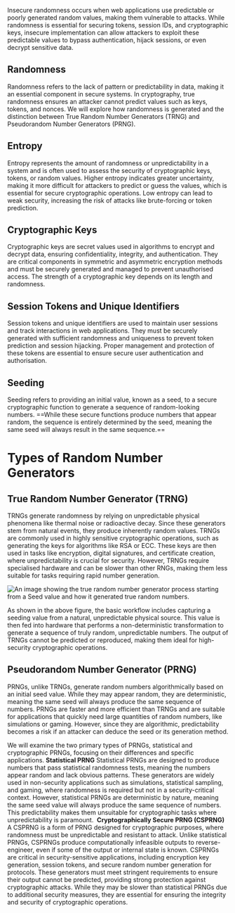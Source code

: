 Insecure randomness occurs when web applications use predictable or poorly generated random values, making them vulnerable to attacks. While randomness is essential for securing tokens, session IDs, and cryptographic keys, insecure implementation can allow attackers to exploit these predictable values to bypass authentication, hijack sessions, or even decrypt sensitive data.

## Randomness
Randomness refers to the lack of pattern or predictability in data, making it an essential component in secure systems. In cryptography, true randomness ensures an attacker cannot predict values such as keys, tokens, and nonces. We will explore how randomness is generated and the distinction between True Random Number Generators (TRNG) and Pseudorandom Number Generators (PRNG).
## Entropy
Entropy represents the amount of randomness or unpredictability in a system and is often used to assess the security of cryptographic keys, tokens, or random values. Higher entropy indicates greater uncertainty, making it more difficult for attackers to predict or guess the values, which is essential for secure cryptographic operations. Low entropy can lead to weak security, increasing the risk of attacks like brute-forcing or token prediction. 
## Cryptographic Keys
Cryptographic keys are secret values used in algorithms to encrypt and decrypt data, ensuring confidentiality, integrity, and authentication. They are critical components in symmetric and asymmetric encryption methods and must be securely generated and managed to prevent unauthorised access. The strength of a cryptographic key depends on its length and randomness. 
## Session Tokens and Unique Identifiers
Session tokens and unique identifiers are used to maintain user sessions and track interactions in web applications. They must be securely generated with sufficient randomness and uniqueness to prevent token prediction and session hijacking. Proper management and protection of these tokens are essential to ensure secure user authentication and authorisation.
## Seeding
Seeding refers to providing an initial value, known as a seed, to a secure cryptographic function to generate a sequence of random-looking numbers. ==While these secure functions produce numbers that appear random, the sequence is entirely determined by the seed, meaning the same seed will always result in the same sequence.==

# Types of Random Number Generators
## True Random Number Generator (TRNG)
TRNGs generate randomness by relying on unpredictable physical phenomena like thermal noise or radioactive decay. Since these generators stem from natural events, they produce inherently random values. TRNGs are commonly used in highly sensitive cryptographic operations, such as generating the keys for algorithms like RSA or ECC. These keys are then used in tasks like encryption, digital signatures, and certificate creation, where unpredictability is crucial for security. However, TRNGs require specialised hardware and can be slower than other RNGs, making them less suitable for tasks requiring rapid number generation.

![An image showing the true random number generator process starting from a Seed value and how it generated true random numbers.](https://tryhackme-images.s3.amazonaws.com/user-uploads/62a7685ca6e7ce005d3f3afe/room-content/62a7685ca6e7ce005d3f3afe-1736933314835.svg)

As shown in the above figure, the basic workflow includes capturing a seeding value from a natural, unpredictable physical source. This value is then fed into hardware that performs a non-deterministic transformation to generate a sequence of truly random, unpredictable numbers. The output of TRNGs cannot be predicted or reproduced, making them ideal for high-security cryptographic operations.

## Pseudorandom Number Generator (PRNG)
PRNGs, unlike TRNGs, generate random numbers algorithmically based on an initial seed value. While they may appear random, they are deterministic, meaning the same seed will always produce the same sequence of numbers. PRNGs are faster and more efficient than TRNGs and are suitable for applications that quickly need large quantities of random numbers, like simulations or gaming. However, since they are algorithmic, predictability becomes a risk if an attacker can deduce the seed or its generation method.

We will examine the two primary types of PRNGs, statistical and cryptographic PRNGs, focusing on their differences and specific applications.
**Statistical PRNG**
Statistical PRNGs are designed to produce numbers that pass statistical randomness tests, meaning the numbers appear random and lack obvious patterns. These generators are widely used in non-security applications such as simulations, statistical sampling, and gaming, where randomness is required but not in a security-critical context. However, statistical PRNGs are deterministic by nature, meaning the same seed value will always produce the same sequence of numbers. This predictability makes them unsuitable for cryptographic tasks where unpredictability is paramount. 
**Cryptographically Secure PRNG (CSPRNG)**
A CSPRNG is a form of PRNG designed for cryptographic purposes, where randomness must be unpredictable and resistant to attack. Unlike statistical PRNGs, CSPRNGs produce computationally infeasible outputs to reverse-engineer, even if some of the output or internal state is known. CSPRNGs are critical in security-sensitive applications, including encryption key generation, session tokens, and secure random number generation for protocols. These generators must meet stringent requirements to ensure their output cannot be predicted, providing strong protection against cryptographic attacks. While they may be slower than statistical PRNGs due to additional security measures, they are essential for ensuring the integrity and security of cryptographic operations.
